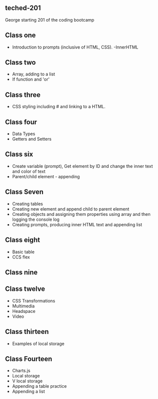 ## teched-201
George starting 201 of the coding bootcamp


## Class one 
- Introduction to prompts (inclusive of HTML, CSS).
-InnerHTML 

## Class two
- Array, adding to a list 
- If function and 'or'

## Class three
- CSS styling including # and linking to a HTML.

## Class four 
- Data Types
- Getters and Setters

## Class six
- Create variable (prompt), Get element by ID and change the inner text and color of text
- Parent/child element - appending

## Class Seven
- Creating tables 
- Creating new element and append child to parent element
- Creating objects and assigning them properties using array and then logging the console log
- Creating prompts, producing inner HTML text and appending list

## Class eight 
- Basic table
- CCS flex

## Class nine 

## Class twelve
- CSS Transformations
- Multimedia 
- Headspace
- Video

## Class thirteen
- Examples of local storage

## Class Fourteen
- Charts.js
- Local storage 
- V local storage
- Appending a table practice 
- Appending a list


